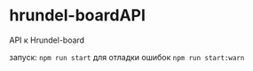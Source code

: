 # hrundel-boardAPI

API к Hrundel-board

запуск: `npm run start`
для отладки ошибок `npm run start:warn`
